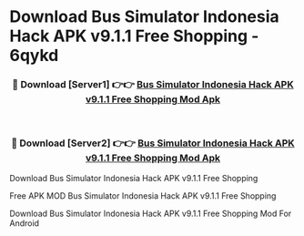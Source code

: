 # Download Bus Simulator Indonesia Hack APK v9.1.1 Free Shopping - 6qykd



<div align="center">
<h3>🔴 Download [Server1] 👉👉 <a href="https://momento.my/?title=Bus_Simulator_Indonesia_Hack_APK_v9.1.1_Free_Shopping">Bus Simulator Indonesia Hack APK v9.1.1 Free Shopping Mod Apk</a></h3><br>

<h3>🔴 Download [Server2] 👉👉 <a href="https://momento.my/?title=Bus_Simulator_Indonesia_Hack_APK_v9.1.1_Free_Shopping">Bus Simulator Indonesia Hack APK v9.1.1 Free Shopping Mod Apk</a></h3>
</div>



Download Bus Simulator Indonesia Hack APK v9.1.1 Free Shopping 

Free APK MOD Bus Simulator Indonesia Hack APK v9.1.1 Free Shopping 

Download Bus Simulator Indonesia Hack APK v9.1.1 Free Shopping Mod For Android
